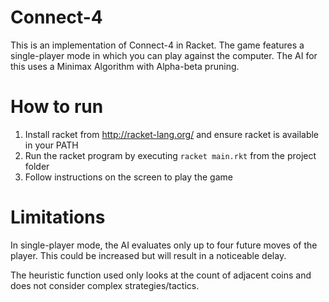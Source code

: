 # Connect-4

This is an implementation of Connect-4 in Racket. The game features a single-player mode in which you can play against the computer. The AI for this uses a Minimax Algorithm with Alpha-beta pruning.

# How to run

1. Install racket from http://racket-lang.org/ and ensure racket is available in your PATH
2. Run the racket program by executing ```racket main.rkt``` from the project folder
3. Follow instructions on the screen to play the game

# Limitations

In single-player mode, the AI evaluates only up to four future moves of the player. This could be increased but will result in a noticeable delay.

The heuristic function used only looks at the count of adjacent coins and does not consider complex strategies/tactics.
